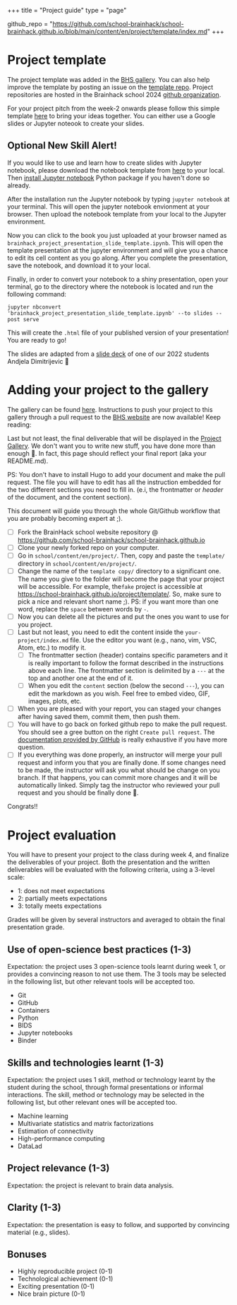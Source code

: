 +++
title = "Project guide"
type = "page"

github_repo = "https://github.com/school-brainhack/school-brainhack.github.io/blob/main/content/en/project/template/index.md"
+++

# Project template

The project template was added in the [BHS gallery](https://school-brainhack.github.io/project/). You can also help improve the template by posting an issue on the [template repo](https://github.com/school-brainhack/project_template). Project repositories are hosted in the Brainhack school 2024 [github organization](https://github.com/school-brainhack).

For your project pitch from the week-2 onwards please follow this simple template [here](https://github.com/school-brainhack/project_template) to bring your ideas together. You can either use a Google slides or Jupyter noteook to create your slides.

## Optional New Skill Alert! 
If you would like to use and learn how to create slides with Jupyter notebook, please download the notebook template from [here](https://github.com/school-brainhack/school-brainhack.github.io/blob/main/content/en/project_guide/brainhack_project_presentation_slide_template.ipynb) to your local. Then [install Jupyter notebook](https://jupyter.org/install) Python package if you haven't done so already. 

After the installation run the Jupyter notebook by typing `jupyter notebook` at your terminal. This will open the jupyter notebook envionment at your browser. Then upload the notebook template from your local to the Jupyter environment. 

Now you can click to the book you just uploaded at your browser named as `brainhack_project_presentation_slide_template.ipynb`. This will open the template presentation at the jupyter environment and will give you a chance to edit its cell content as you go along. After you complete the presentation, save the notebook, and download it to your local. 

Finally, in order to convert your notebook to a shiny presentation, open your terminal, go to the directory where the notebook is located and run the following command:

 `jupyter nbconvert 'brainhack_project_presentation_slide_template.ipynb' --to slides --post serve`

 This will create the `.html` file of your published version of your presentation! You are ready to go! 

 The slides are adapted from a [slide deck](https://github.com/brainhack-school2022/dimitrijevic_project/blob/main/project_presentation.ipynb) of one of our 2022 students Andjela Dimitrijevic :tada:


# Adding your project to the gallery

The gallery can be found [here](project). Instructions to push your project to this gallery through a pull request to the [BHS website](https://github.com/school-brainhack/school-brainhack.github.io) are now available! Keep reading:

Last but not least, the final deliverable that will be displayed in the [Project Gallery](https://school-brainhack.github.io/project/). We don't want you to write new stuff, you have done more than enough :raised_hands:. In fact, this page should reflect your final report (aka your README.md).

PS: You don't have to install Hugo to add your document and make the pull request. The file you will have to edit has all the instruction embedded for the two different sections you need to fill in. (e.i, the frontmatter or *header* of the document, and the content section).

This document will guide you through the whole Git/Github workflow that you are probably becoming expert at ;).

- [ ] Fork the BrainHack school website repository @ https://github.com/school-brainhack/school-brainhack.github.io
- [ ] Clone your newly forked repo on your computer.
- [ ] Go in `school/content/en/project/`. Then, copy and paste the `template/` directory in `school/content/en/project/`.
- [ ] Change the name of the `template copy/` directory to a significant one. The name you give to the folder will become the page that your project will be accessible. For example, the`fake` project is accessible at https://school-brainhack.github.io/project/template/. So, make sure to pick a nice and relevant short name ;). PS: if you want more than one word, replace the `space` between words by `-`.
- [ ] Now you can delete all the pictures and put the ones you want to use for you project.
- [ ] Last but not least, you need to edit the content inside the `your-project/index.md` file. Use the editor you want (e.g., nano, vim, VSC, Atom, etc.) to modify it.
  - [ ] The frontmatter section (header) contains specific parameters and it is really important to follow the format described in the instructions above each line. The frontmatter section is delimited by a `---` at the top and another one at the end of it.
  - [ ] When you edit the `content` section (below the second `---`), you can edit the markdown as you wish. Feel free to embed video, GIF, images, plots, etc.
- [ ] When you are pleased with your report, you can staged your changes after having saved them, commit them, then push them.
- [ ] You will have to go back on forked github repo to make the pull request. You should see a gree button on the right `Create pull request`. The [documentation provided by GitHub](https://help.github.com/en/github/collaborating-with-issues-and-pull-requests/creating-a-pull-request) is really exhaustive if you have more question.
- [ ] If you everything was done properly, an instructor will merge your pull request and inform you that you are finally done. If some changes need to be made, the instructor will ask you what should be change on you branch. If that happens, you can commit more changes and it will be automatically linked. Simply tag the instructor who reviewed your pull request and you should be finally done :tada:.

Congrats!!


# Project evaluation

You will have to present your project to the class during week 4, and finalize the deliverables of your project. Both the presentation and the written deliverables will be evaluated with the following criteria, using a 3-level scale:

* 1: does not meet expectations
* 2: partially meets expectations
* 3: totally meets expectations

Grades will be given by several instructors and averaged to obtain the
final presentation grade.

## Use of open-science best practices (1-3)

Expectation: the project uses 3 open-science tools learnt during week 1, or
provides a convincing reason to not use them. The 3 tools may be selected
in the following list, but other relevant tools will be accepted too.

* Git
* GitHub
* Containers
* Python
* BIDS
* Jupyter notebooks
* Binder

## Skills and technologies learnt (1-3)

Expectation: the project uses 1 skill, method or technology learnt by the
student during the school, through formal presentations or informal
interactions. The skill, method or technology may be selected in the following list,
but other relevant ones will be accepted too.

* Machine learning
* Multivariate statistics and matrix factorizations
* Estimation of connectivity
* High-performance computing
* DataLad

## Project relevance (1-3)

Expectation: the project is relevant to brain data analysis.

## Clarity (1-3)

Expectation: the presentation is easy to follow, and supported by
convincing material (e.g., slides).

## Bonuses

* Highly reproducible project (0-1)
* Technological achievement (0-1)
* Exciting presentation (0-1)
* Nice brain picture (0-1)
